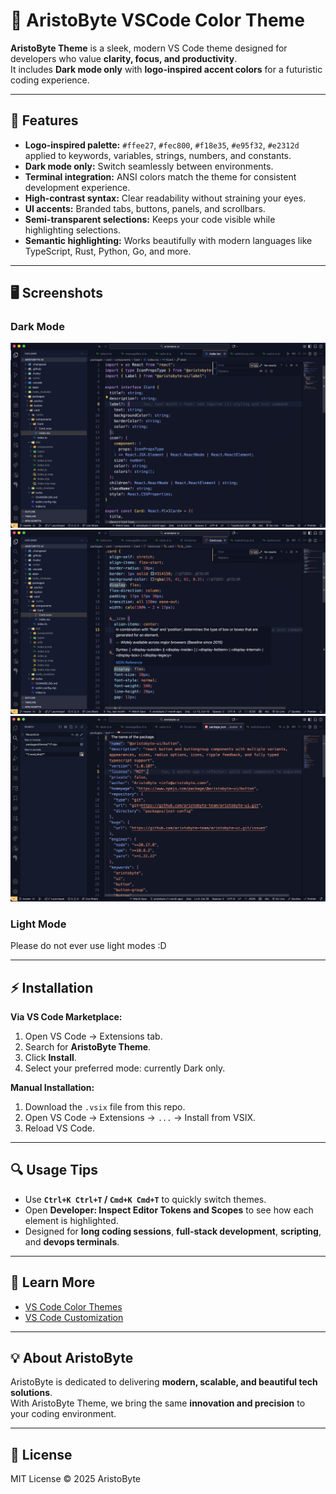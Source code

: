 # 🚀 AristoByte VSCode Color Theme

**AristoByte Theme** is a sleek, modern VS Code theme designed for developers who value **clarity, focus, and productivity**.  
It includes **Dark mode only** with **logo-inspired accent colors** for a futuristic coding experience.

---

## 🎨 Features

- **Logo-inspired palette:** `#ffee27`, `#fec800`, `#f18e35`, `#e95f32`, `#e2312d` applied to keywords, variables, strings, numbers, and constants.
- **Dark mode only:** Switch seamlessly between environments.
- **Terminal integration:** ANSI colors match the theme for consistent development experience.
- **High-contrast syntax:** Clear readability without straining your eyes.
- **UI accents:** Branded tabs, buttons, panels, and scrollbars.
- **Semi-transparent selections:** Keeps your code visible while highlighting selections.
- **Semantic highlighting:** Works beautifully with modern languages like TypeScript, Rust, Python, Go, and more.

---

## 🖥 Screenshots

### Dark Mode

![Dark Mode Preview](screenshots/dark-1.png)
![Dark Mode Preview](screenshots/dark-2.png)
![Dark Mode Preview](screenshots/dark-3.png)

### Light Mode

Please do not ever use light modes :D

---

## ⚡ Installation

**Via VS Code Marketplace:**

1. Open VS Code → Extensions tab.
2. Search for **AristoByte Theme**.
3. Click **Install**.
4. Select your preferred mode: currently Dark only.

**Manual Installation:**

1. Download the `.vsix` file from this repo.
2. Open VS Code → Extensions → `...` → Install from VSIX.
3. Reload VS Code.

---

## 🔍 Usage Tips

- Use **`Ctrl+K Ctrl+T` / `Cmd+K Cmd+T`** to quickly switch themes.
- Open **Developer: Inspect Editor Tokens and Scopes** to see how each element is highlighted.
- Designed for **long coding sessions**, **full-stack development**, **scripting**, and **devops terminals**.

---

## 📖 Learn More

- [VS Code Color Themes](https://code.visualstudio.com/docs/getstarted/themes)
- [VS Code Customization](https://code.visualstudio.com/docs/getstarted/keybindings)

---

## 💡 About AristoByte

AristoByte is dedicated to delivering **modern, scalable, and beautiful tech solutions**.  
With AristoByte Theme, we bring the same **innovation and precision** to your coding environment.

---

## 📜 License

MIT License © 2025 AristoByte
